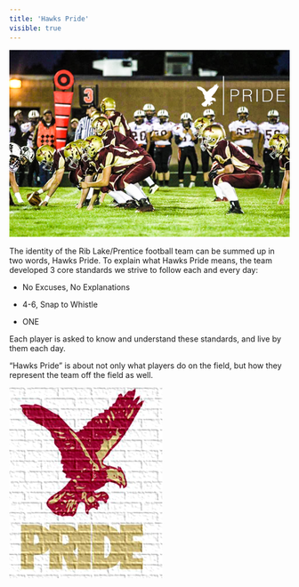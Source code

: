 ```yaml
---
title: 'Hawks Pride'
visible: true
---
```


![](offense-pride.png)

The identity of the Rib Lake/Prentice football team can be summed up in two words, Hawks Pride. To explain what Hawks Pride means, the team developed 3 core standards we strive to follow each and every day:

- No Excuses, No Explanations

- 4-6, Snap to Whistle

- ONE

Each player is asked to know and understand these standards, and live by them each day.

“Hawks Pride” is about not only what players do on the field, but how they represent the team off the field as well.

![](hawk-pride.png)